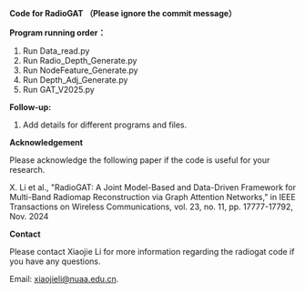 **Code for RadioGAT
（Please ignore the commit message）**


**Program running order：**
1. Run Data_read.py
2. Run Radio_Depth_Generate.py
3. Run NodeFeature_Generate.py
4. Run Depth_Adj_Generate.py
5. Run GAT_V2025.py

**Follow-up:**
1. Add details for different programs and files.

**Acknowledgement**

Please acknowledge the following paper if the code is useful for your research.

X. Li et al., "RadioGAT: A Joint Model-Based and Data-Driven Framework for Multi-Band Radiomap Reconstruction via Graph Attention Networks," in IEEE Transactions on Wireless Communications, vol. 23, no. 11, pp. 17777-17792, Nov. 2024

**Contact**

Please contact Xiaojie Li for more information regarding the radiogat code if you have any questions.

Email: xiaojieli@nuaa.edu.cn.
